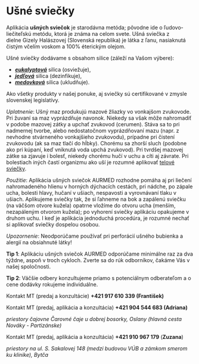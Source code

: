 Ušné sviečky
============

Aplikácia **ušných sviečok** je starodávna metóda; pôvodne ide o
ľudovo-liečiteľskú metódu, ktorá je známa na celom svete. Ušná sviečka z
dielne Gizely Halászovej (Slovenská republika) je látka z ľanu, nasiaknutá
čistým včelím voskom a 100% éterickým olejom.

Ušné sviečky dodávame s obsahom silice (záleží na Vašom výbere):

* ***[eukalyptová](/sip/p/eukalyptus/)*** silica (osviežuje),
* ***[jedľová](/sip/p/jedla/)*** silica (dezinfikuje),
* ***[medovková](/sip/p/medovka-lekarska/)*** silica (ukludňuje).

Ako všetky produkty v našej ponuke, aj sviečky sú certifikované v zmysle
slovenskej legislatívy.

*Uplatnenie*: Ušný maz produkujú mazové žliazky vo vonkajšom zvukovode. Pri
žuvaní sa maz vyprázdňuje navonok. Niekedy sa však môže nahromadiť v podobe
mazovej zátky a upchať zvukovod (cerumen). Stáva sa to pri nadmernej tvorbe,
alebo nedostatočnom vyprázdňovaní mazu (napr. z nevhodne stvárneného vonkajšieho
zvukovodu), prípadne pri čistení zvukovodu (ak sa maz tlačí do hĺbky). Chorému
sa zhorší sluch (podobne ako pri kúpaní, keď vniknutá voda upchá zvukovod). Pri
tvrdšej mazovej zátke sa zjavuje i bolesť, niekedy chorému hučí v uchu a cíti aj
závrate. Pri bolestiach iných častí organizmu ako uší je rozumné aplikovať
[telové sviečky](/sip/aplikacia-telovych-cakrovych-sviecok).

*Použitie*: Aplikácia ušných sviečok AURMED rozhodne pomáha aj pri liečení
nahromadeného hlienu v horných dýchacích cestách, pri nádche, po zápale ucha,
bolesti hlavy, hučaní v ušiach, nespavosti a vyrovnávaní tlaku v ušiach.
Aplikujeme sviečky tak, že si ľahneme na bok a zapálenú sviečku (na väčšom
otvore kužela) opatrne vložíme do otvoru ucha (menším, nezapáleným otvorom
kužela); po vyhorení sviečky aplikáciu opakujeme v druhom uchu. I keď je
aplikácia jednoduchá procedúra, je rozumné nechať si aplikovať sviečky dospelou
osobou.

*Upozornenie*: Neodporúčame používať pri perforácií ušného bubienka a alergií na
obsiahnuté látky!

**Tip 1**: Aplikáciu ušných sviečok AURMED odporúčame minimálne raz za dva
týždne, aspoň v troch cykloch. Zverte sa do rúk odborníkov, čakáme Vás v našej
spoločnosti. 

**Tip 2**: Väčšie odbery konzultujeme priamo s potenciálnym odberateľom a o cene
dodávky rokujeme individuálne.

Kontakt MT (predaj a konzultácie) **+421 917 610 339 (František)**

Kontakt MT (predaj, aplikácia a konzultácia) **+421 904 544 683 (Adriana)** 

*priestory čajovne Čarovné čaje u dobrej bosorky, Oslany (hlavná cesta Nováky -
Partizánske)*

Kontakt MT (predaj, aplikácia a konzultácia) **+421 910 967 179** (**Zuzana**)

*priestory na ul. S. Sakalovej 148 (medzi budovou VÚB a zámkom smerom ku
klinike), Bytča*

